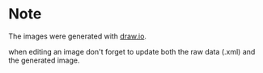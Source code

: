 # Note

The images were generated with [draw.io](https://www.draw.io/).

when editing an image don't forget to update both the raw data (.xml) and the generated image.